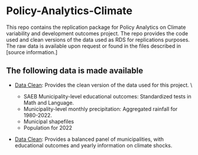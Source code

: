 # Policy-Analytics-Climate
This repo contains the replication package for Policy Analytics on Climate variability and development outcomes project. The repo provides the code used and clean versions of the data used as RDS for replications purposes. The raw data is available upon request or found in the files described in [source information.]

## The following data is made available
- [Data Clean](./Data_raw/): Provides the clean version of the data used for this project. \
    - SAEB Municipality-level educational outcomes: Standardized tests in Math and Language.
    - Municipality-level monthly precipitation: Aggregated rainfall for 1980-2022.
    - Municipal shapefiles
    - Population for 2022
    
- [Data Clean](./data_processed/): Provides a balanced panel of municipalities, with educational outcomes and yearly information on climate shocks. 
